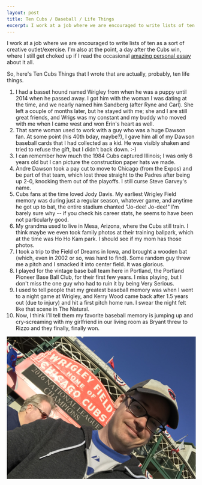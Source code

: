 ```yaml
---
layout: post
title: Ten Cubs / Baseball / Life Things
excerpt: I work at a job where we are encouraged to write lists of ten as a sort of creative outlet/exercise. I'm also at the point, a day after the Cubs win, where I still get choked up if I read the occasional amazing personal essay about it all.  
---
```


I work at a job where we are encouraged to write lists of ten as a sort of creative outlet/exercise. I'm also at the point, a day after the Cubs win, where I still get choked up if I read the occasional [amazing personal essay][essay] about it all.  

So, here's Ten Cubs Things that I wrote that are actually, probably, ten life things.

01. I had a basset hound named Wrigley from when he was a puppy until 2014 when he passed away. I got him with the woman I was dating at the time, and we nearly named him Sandberg (after Ryne and Carl). She left a couple of months later, but he stayed with me; she and I are still great friends, and Wrigs was my constant and my buddy who moved with me when I came west and won Erin's heart as well. 
02. That same woman used to work with a guy who was a huge Dawson fan. At some point (his 40th bday, maybe?), I gave him all of my Dawson baseball cards that I had collected as a kid. He was visibly shaken and tried to refuse the gift, but I didn't back down. :-)
03. I can remember how much the 1984 Cubs captured Illinois; I was only 6 years old but I can picture the construction paper hats we made. 
04. Andre Dawson took a pay cut to move to Chicago (from the Expos) and be part of that team, which lost three straight to the Padres after being up 2-0, knocking them out of the playoffs. I still curse Steve Garvey's name.
05. Cubs fans at the time loved Jody Davis. My earliest Wrigley Field memory was during just a regular season, whatever game, and anytime he got up to bat, the entire stadium chanted "Jo-dee! Jo-dee!" I'm barely sure why -- if you check his career stats, he seems to have been not particularly good.  
06. My grandma used to live in Mesa, Arizona, where the Cubs still train. I think maybe we even took family photos at their training ballpark, which at the time was Ho Ho Kam park. I should see if my mom has those photos.
07. I took a trip to the Field of Dreams in Iowa, and brought a wooden bat (which, even in 2002 or so, was hard to find). Some random guy threw me a pitch and I smacked it into center field. It was glorious.
08. I played for the vintage base ball team here in Portland, the Portland Pioneer Base Ball Club, for their first few years. I miss playing, but I don't miss the one guy who had to ruin it by being Very Serious. 
09. I used to tell people that my greatest baseball memory was when I went to a night game at Wrigley, and Kerry Wood came back after 1.5 years out (due to injury) and hit a first pitch home run. I swear the night felt like that scene in The Natural.
10. Now, I think I'll tell them my favorite baseball memory is jumping up and cry-screaming with my girlfriend in our living room as Bryant threw to Rizzo and they finally, finally won. 

![Me in front of Wrigley Field](/images/wrigley-field.jpg)


[essay]: https://theringer.com/chicago-cubs-world-series-father-son-4141678e1cbf#.2c53zu660